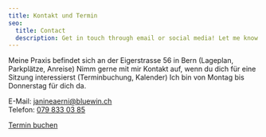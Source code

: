 ```yaml
---
title: Kontakt und Termin
seo:
  title: Contact
  description: Get in touch through email or social media! Let me know how I can help.
---
```


Meine Praxis befindet sich an der Eigerstrasse 56 in Bern
(Lageplan, Parkplätze, Anreise)
Nimm gerne mit mir Kontakt auf, wenn du dich für eine Sitzung
interessierst (Terminbuchung, Kalender)
Ich bin von Montag bis Donnerstag für dich da.

<div class="mb-8">
E-Mail: <a href="mailto:janineaerni@bluewin.ch">janineaerni@bluewin.ch</a> <br>
Telefon: <a href="tel:079 833 03 85">079 833 03 85</a>
</div>

<a href="https://calendly.com/coaching-hypnosetherapie" target="_blank" class="inline-flex no-prose items-center justify-center px-6 py-3 text-base leading-tight font-bold text-red-50 bg-red-500 border border-red-600 rounded-full transition hover:bg-red-600 hover:text-red-50 no-underline">Termin buchen</a>

<!-- Fin de widget de lien Calendly -->
